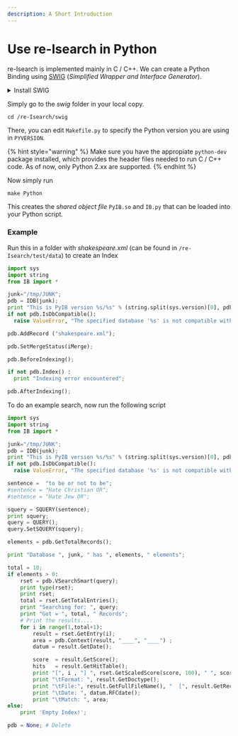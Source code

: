 ```yaml
---
description: A Short Introduction
---
```


# Use re-Isearch in Python

re-Isearch is implemented mainly in C / C++. We can create a Python Binding using [SWIG](https://www.swig.org) (_Simplified Wrapper and Interface Generator_).

<details>

<summary>Install SWIG</summary>

You may need to install the PCRE library:

```
 sudo apt-get install libpcre3 libpcre3-dev
```

Now just run the following commands:

```
wget https://downloads.sourceforge.net/project/swig/swig/swig-2.0.12/swig-2.0.12.tar.gz
```

```
tar -xzvf swig-2.0.12.tar.gz
```

```
cd swig-2.0.12
```

```
./configure
```

```
make
```

```
sudo make install
```

</details>

Simply go to the _swig_ folder in your local copy.

```
cd /re-Isearch/swig
```

There, you can edit  `Makefile.py` to specify the Python version you are using in `PYVERSION`.&#x20;

{% hint style="warning" %}
Make sure you have the appropiate `python-dev` package installed, which provides the header files needed to run C / C++ code. As of now, only Python 2.xx are supported.
{% endhint %}

Now simply run

```
make Python
```

This creates the _shared object file_ `PyIB.so` and `IB.py` that can be loaded into your Python script.

### Example

Run this in a folder with _shakespeare.xml_ (can be found in `/re-Isearch/test/data`) to create an Index

```python
import sys
import string
from IB import *

junk="/tmp/JUNK";
pdb = IDB(junk);
print "This is PyIB version %s/%s" % (string.split(sys.version)[0], pdb.GetVersionID());
if not pdb.IsDbCompatible():
  raise ValueError, "The specified database '%s' is not compatible with this version. Re-index!" % `junk`

pdb.AddRecord ("shakespeare.xml");

pdb.SetMergeStatus(iMerge);

pdb.BeforeIndexing();

if not pdb.Index() :
  print "Indexing error encountered";

pdb.AfterIndexing();
```

To do an example search, now run the following script

```python
import sys
import string
from IB import *

junk="/tmp/JUNK";
pdb = IDB(junk);
print "This is PyIB version %s/%s" % (string.split(sys.version)[0], pdb.GetVersionID());
if not pdb.IsDbCompatible():
  raise ValueError, "The specified database '%s' is not compatible with this version. Re-index!" % `junk`

sentence =  "to be or not to be";
#sentence = "Hate Christian OR";
#sentence = "Hate Jew OR";

squery = SQUERY(sentence);
print squery;
query = QUERY();
query.SetSQUERY(squery);

elements = pdb.GetTotalRecords();

print "Database ", junk, " has ", elements, " elements";

total = 10;
if elements > 0:
    rset = pdb.VSearchSmart(query);
    print type(rset);
    print rset;
    total = rset.GetTotalEntries();
    print "Searching for: ", query;
    print "Got = ", total, " Records";
    # Print the results....
    for i in range(1,total+1):
        result = rset.GetEntry(i);
        area = pdb.Context(result, "____", "____") ;
        datum = result.GetDate();

        score  = result.GetScore();
        hits   = result.GetHitTable();
        print "[", i , "] ", rset.GetScaledScore(score, 100), " ", score, " ", pdb.Present(result, ELEMENT_Brief);
        print "\tFormat: ", result.GetDoctype();
        print "\tFile:", result.GetFullFileName(), "  [", result.GetRecordStart(), "-", result.GetRecordEnd(), "]";
        print "\tDate: ", datum.RFCdate();
        print "\tMatch: ", area;
else:
    print 'Empty Index!';

pdb = None; # Delete
```



